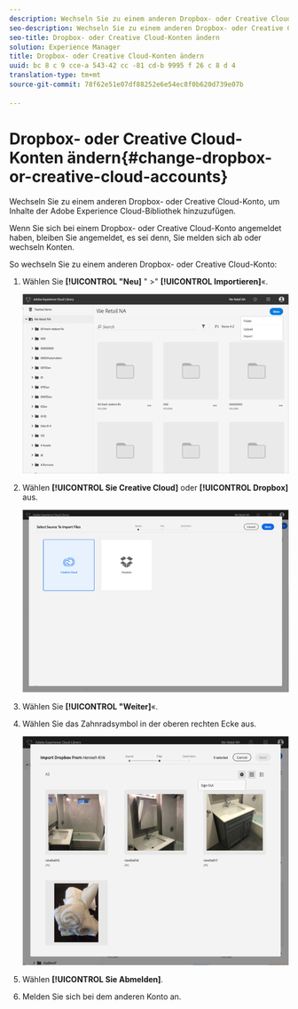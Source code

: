 ```yaml
---
description: Wechseln Sie zu einem anderen Dropbox- oder Creative Cloud-Konto, um Inhalte der Adobe Experience Cloud-Bibliothek hinzuzufügen.
seo-description: Wechseln Sie zu einem anderen Dropbox- oder Creative Cloud-Konto, um Inhalte der Adobe Experience Cloud-Bibliothek hinzuzufügen.
seo-title: Dropbox- oder Creative Cloud-Konten ändern
solution: Experience Manager
title: Dropbox- oder Creative Cloud-Konten ändern
uuid: bc 8 c 9 cce-a 543-42 cc -81 cd-b 9995 f 26 c 8 d 4
translation-type: tm+mt
source-git-commit: 78f62e51e07df88252e6e54ec8f0b620d739e07b

---
```



# Dropbox- oder Creative Cloud-Konten ändern{#change-dropbox-or-creative-cloud-accounts}

Wechseln Sie zu einem anderen Dropbox- oder Creative Cloud-Konto, um Inhalte der Adobe Experience Cloud-Bibliothek hinzuzufügen.

Wenn Sie sich bei einem Dropbox- oder Creative Cloud-Konto angemeldet haben, bleiben Sie angemeldet, es sei denn, Sie melden sich ab oder wechseln Konten.

So wechseln Sie zu einem anderen Dropbox- oder Creative Cloud-Konto:

1. Wählen Sie **[!UICONTROL "Neu]** " &gt;" **[!UICONTROL Importieren]**«.

   ![](assets/library_new_folder_upload.png)

1. Wählen **[!UICONTROL Sie Creative Cloud]** oder **[!UICONTROL Dropbox]** aus.

   ![](assets/library_import_cc.png)

1. Wählen Sie **[!UICONTROL "Weiter]**«.
1. Wählen Sie das Zahnradsymbol in der oberen rechten Ecke aus.

   ![](assets/library_switch_accounts.png)

1. Wählen **[!UICONTROL Sie Abmelden]**.
1. Melden Sie sich bei dem anderen Konto an.

